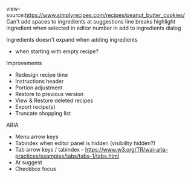 view-source:https://www.simplyrecipes.com/recipes/peanut_butter_cookies/
Can't add spaces to ingredients
at suggestions line breaks
highlight ingredient when selected in editor
number in add to ingredients dialog

Ingredients doesn't expand when adding ingredients
- when starting with empty recipe?

Improvements
- Redesign recipe time
- Instructions header
- Portion adjustment
- Restore to previous version
- View & Restore deleted recipes
- Export recipe(s)
- Truncate shopping list

ARIA
- Menu arrow keys
- Tabindex when editor panel is hidden (visibility hidden?)
- Tab arrow keys / tabindex - https://www.w3.org/TR/wai-aria-practices/examples/tabs/tabs-1/tabs.html
- At suggest
- Checkbox focus
